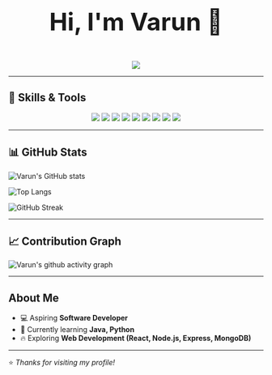 <p align="center" style="font-size: 3rem; font-weight: bold;">
  Hi, I'm Varun 👋
</p>

<p align="center">
  <img src="https://readme-typing-svg.herokuapp.com?font=Fira+Code&size=30&duration=3000&pause=1000&center=true&vCenter=true&width=700&height=100&lines=Aspiring+software+developer;Web+Developer;MERN+Stack;Tech+Enthusiast" />
</p>

---

## 🚀 Skills & Tools
<p align="center">
  <!-- JavaScript -->
  <img src="https://img.shields.io/badge/JavaScript-ES6-yellow?style=for-the-badge&logo=javascript&logoColor=white&labelColor=20232A" />
  <!-- React -->
  <img src="https://img.shields.io/badge/React-17.0.2-blue?style=for-the-badge&logo=react&logoColor=white" />
  <!-- Node.js -->
  <img src="https://img.shields.io/badge/Node.js-16.0.0-green?style=for-the-badge&logo=node.js&logoColor=white" />
  <!-- Express -->
  <img src="https://img.shields.io/badge/Express.js-4.17.1-black?style=for-the-badge&logo=express&logoColor=white" />
  <!-- MongoDB -->
  <img src="https://img.shields.io/badge/MongoDB-5.0.0-brightgreen?style=for-the-badge&logo=mongodb&logoColor=white" />
  <!-- Java -->
  <img src="https://img.shields.io/badge/Java-ED8B00?style=for-the-badge&logo=openjdk&logoColor=white" />
  <!-- HTML -->
  <img src="https://img.shields.io/badge/HTML5-E34F26?style=for-the-badge&logo=html5&logoColor=white" />
  <!-- CSS -->
  <img src="https://img.shields.io/badge/CSS3-1572B6?style=for-the-badge&logo=css3&logoColor=white" />
  <!-- Bootstrap -->
  <img src="https://img.shields.io/badge/Bootstrap-7952B3?style=for-the-badge&logo=bootstrap&logoColor=white" />
</p>

---

## 📊 GitHub Stats
![Varun's GitHub stats](https://github-readme-stats.vercel.app/api?username=Varun04-pixel&show_icons=true&theme=radical)

![Top Langs](https://github-readme-stats.vercel.app/api/top-langs/?username=Varun04-pixel&layout=compact&theme=radical)

![GitHub Streak](https://streak-stats.demolab.com/?user=Varun04-pixel&theme=radical)

---

## 📈 Contribution Graph
![Varun's github activity graph](https://github-readme-activity-graph.vercel.app/graph?username=Varun04-pixel&theme=react-dark&hide_border=true)

---

##  About Me
- 💻 Aspiring **Software Developer**
- 🌱 Currently learning **Java, Python**
- 🔥 Exploring **Web Development (React, Node.js, Express, MongoDB)**

---

⭐️ *Thanks for visiting my profile!*
